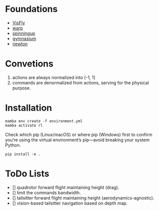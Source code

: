 # Foundations
- [VisFly](https://github.com/SJTU-ViSYS-team/VisFly/tree/beta)
- [warp](https://github.com/NVIDIA/warp)
- [spinningup](https://github.com/openai/spinningup)
- [gymnasium](https://github.com/Farama-Foundation/Gymnasium)
- [newton](https://github.com/newton-physics/newton)


# Convetions
1. actions are always normalized into [-1, 1]
2. commands are denormalized from actions, serving for the physical purpose.


# Installation
```shell
mamba env create -f environment.yml
mamba activate rl
```
Check which pip (Linux/macOS) or where pip (Windows) first to confirm you’re using the virtual environment’s pip—avoid breaking your system Python.

```shell
pip install -e .
```

# ToDo Lists
- [] quadrotor forward flight maintaining height (drag).
- [] limit the commands bandwidth.
- [] tailsitter forward flight maintaining height (aerodynamics-agnostic).
- [] vision-based tailsitter navigation based on depth map.